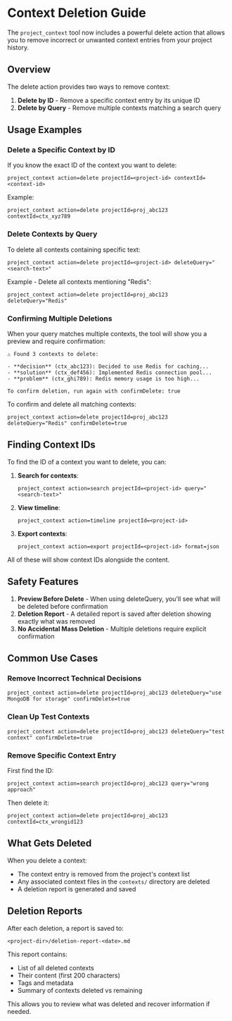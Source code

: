 # Context Deletion Guide

The `project_context` tool now includes a powerful delete action that allows you to remove incorrect or unwanted context entries from your project history.

## Overview

The delete action provides two ways to remove context:
1. **Delete by ID** - Remove a specific context entry by its unique ID
2. **Delete by Query** - Remove multiple contexts matching a search query

## Usage Examples

### Delete a Specific Context by ID

If you know the exact ID of the context you want to delete:

```
project_context action=delete projectId=<project-id> contextId=<context-id>
```

Example:
```
project_context action=delete projectId=proj_abc123 contextId=ctx_xyz789
```

### Delete Contexts by Query

To delete all contexts containing specific text:

```
project_context action=delete projectId=<project-id> deleteQuery="<search-text>"
```

Example - Delete all contexts mentioning "Redis":
```
project_context action=delete projectId=proj_abc123 deleteQuery="Redis"
```

### Confirming Multiple Deletions

When your query matches multiple contexts, the tool will show you a preview and require confirmation:

```
⚠️ Found 3 contexts to delete:

- **decision** (ctx_abc123): Decided to use Redis for caching...
- **solution** (ctx_def456): Implemented Redis connection pool...
- **problem** (ctx_ghi789): Redis memory usage is too high...

To confirm deletion, run again with confirmDelete: true
```

To confirm and delete all matching contexts:
```
project_context action=delete projectId=proj_abc123 deleteQuery="Redis" confirmDelete=true
```

## Finding Context IDs

To find the ID of a context you want to delete, you can:

1. **Search for contexts**:
   ```
   project_context action=search projectId=<project-id> query="<search-text>"
   ```

2. **View timeline**:
   ```
   project_context action=timeline projectId=<project-id>
   ```

3. **Export contexts**:
   ```
   project_context action=export projectId=<project-id> format=json
   ```

All of these will show context IDs alongside the content.

## Safety Features

1. **Preview Before Delete** - When using deleteQuery, you'll see what will be deleted before confirmation
2. **Deletion Report** - A detailed report is saved after deletion showing exactly what was removed
3. **No Accidental Mass Deletion** - Multiple deletions require explicit confirmation

## Common Use Cases

### Remove Incorrect Technical Decisions
```
project_context action=delete projectId=proj_abc123 deleteQuery="use MongoDB for storage" confirmDelete=true
```

### Clean Up Test Contexts
```
project_context action=delete projectId=proj_abc123 deleteQuery="test context" confirmDelete=true
```

### Remove Specific Context Entry
First find the ID:
```
project_context action=search projectId=proj_abc123 query="wrong approach"
```

Then delete it:
```
project_context action=delete projectId=proj_abc123 contextId=ctx_wrongid123
```

## What Gets Deleted

When you delete a context:
- The context entry is removed from the project's context list
- Any associated context files in the `contexts/` directory are deleted
- A deletion report is generated and saved

## Deletion Reports

After each deletion, a report is saved to:
```
<project-dir>/deletion-report-<date>.md
```

This report contains:
- List of all deleted contexts
- Their content (first 200 characters)
- Tags and metadata
- Summary of contexts deleted vs remaining

This allows you to review what was deleted and recover information if needed. 